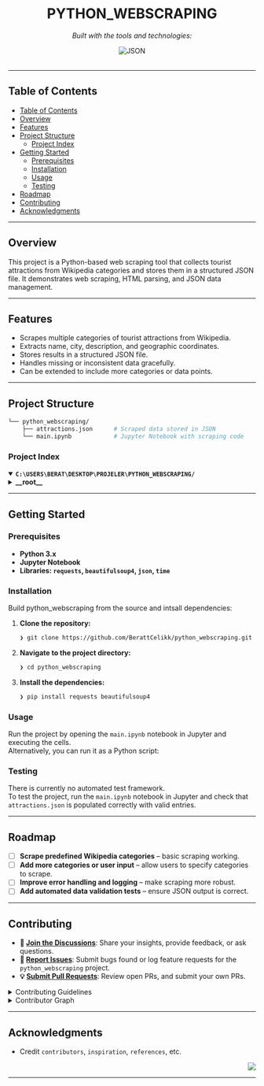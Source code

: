 <div id="top">

<!-- HEADER STYLE: CLASSIC -->
<div align="center">

# PYTHON_WEBSCRAPING

<em></em>

<!-- BADGES -->
<!-- local repository, no metadata badges. -->

<em>Built with the tools and technologies:</em>

<img src="https://img.shields.io/badge/JSON-000000.svg?style=default&logo=JSON&logoColor=white" alt="JSON">

</div>
<br>

---

## Table of Contents

- [Table of Contents](#table-of-contents)
- [Overview](#overview)
- [Features](#features)
- [Project Structure](#project-structure)
    - [Project Index](#project-index)
- [Getting Started](#getting-started)
    - [Prerequisites](#prerequisites)
    - [Installation](#installation)
    - [Usage](#usage)
    - [Testing](#testing)
- [Roadmap](#roadmap)
- [Contributing](#contributing)
- [Acknowledgments](#acknowledgments)

---

## Overview
This project is a Python-based web scraping tool that collects tourist attractions from Wikipedia categories and stores them in a structured JSON file. It demonstrates web scraping, HTML parsing, and JSON data management.



---

## Features
- Scrapes multiple categories of tourist attractions from Wikipedia.
- Extracts name, city, description, and geographic coordinates.
- Stores results in a structured JSON file.
- Handles missing or inconsistent data gracefully.
- Can be extended to include more categories or data points.

---

## Project Structure

```sh
└── python_webscraping/
    ├── attractions.json      # Scraped data stored in JSON
    └── main.ipynb            # Jupyter Notebook with scraping code
```

### Project Index

<details open>
	<summary><b><code>C:\USERS\BERAT\DESKTOP\PROJELER\PYTHON_WEBSCRAPING/</code></b></summary>
	<!-- __root__ Submodule -->
	<details>
		<summary><b>__root__</b></summary>
		<blockquote>
			<div class='directory-path' style='padding: 8px 0; color: #666;'>
				<code><b>⦿ __root__</b></code>
			<table style='width: 100%; border-collapse: collapse;'>
			<thead>
				<tr style='background-color: #f8f9fa;'>
					<th style='width: 30%; text-align: left; padding: 8px;'>File Name</th>
					<th style='text-align: left; padding: 8px;'>Summary</th>
				</tr>
			</thead>
				<tr style='border-bottom: 1px solid #eee;'>
					<td style='padding: 8px;'><b><a href='C:\Users\berat\Desktop\Projeler\python_webscraping/blob/master/attractions.json'>attractions.json</a></b></td>
					<td style='padding: 8px;'>Code>❯ REPLACE-ME</code></td>
				</tr>
				<tr style='border-bottom: 1px solid #eee;'>
					<td style='padding: 8px;'><b><a href='C:\Users\berat\Desktop\Projeler\python_webscraping/blob/master/main.ipynb'>main.ipynb</a></b></td>
					<td style='padding: 8px;'>Code>❯ REPLACE-ME</code></td>
				</tr>
			</table>
		</blockquote>
	</details>
</details>

---

## Getting Started

### Prerequisites
- **Python 3.x**
- **Jupyter Notebook**
- **Libraries: `requests`, `beautifulsoup4`, `json`, `time`**

### Installation

Build python_webscraping from the source and intsall dependencies:

1. **Clone the repository:**

    ```sh
    ❯ git clone https://github.com/BerattCelikk/python_webscraping.git
    ```

2. **Navigate to the project directory:**

    ```sh
    ❯ cd python_webscraping
    ```

3. **Install the dependencies:**

    ```sh
    ❯ pip install requests beautifulsoup4
    ```

### Usage

Run the project by opening the `main.ipynb` notebook in Jupyter and executing the cells.  
Alternatively, you can run it as a Python script:

### Testing

There is currently no automated test framework.  
To test the project, run the `main.ipynb` notebook in Jupyter and check that `attractions.json` is populated correctly with valid entries.


---

## Roadmap

- [ ] **Scrape predefined Wikipedia categories** – basic scraping working.  
- [ ] **Add more categories or user input** – allow users to specify categories to scrape.  
- [ ] **Improve error handling and logging** – make scraping more robust.  
- [ ] **Add automated data validation tests** – ensure JSON output is correct.

---

## Contributing

- **💬 [Join the Discussions](https://LOCAL/Projeler/python_webscraping/discussions)**: Share your insights, provide feedback, or ask questions.
- **🐛 [Report Issues](https://LOCAL/Projeler/python_webscraping/issues)**: Submit bugs found or log feature requests for the `python_webscraping` project.
- **💡 [Submit Pull Requests](https://LOCAL/Projeler/python_webscraping/blob/main/CONTRIBUTING.md)**: Review open PRs, and submit your own PRs.

<details closed>
<summary>Contributing Guidelines</summary>

1. **Fork the Repository**: Start by forking the project repository to your LOCAL account.
2. **Clone Locally**: Clone the forked repository to your local machine using a git client.
   ```sh
   git clone C:\Users\berat\Desktop\Projeler\python_webscraping
   ```
3. **Create a New Branch**: Always work on a new branch, giving it a descriptive name.
   ```sh
   git checkout -b new-feature-x
   ```
4. **Make Your Changes**: Develop and test your changes locally.
5. **Commit Your Changes**: Commit with a clear message describing your updates.
   ```sh
   git commit -m 'Implemented new feature x.'
   ```
6. **Push to LOCAL**: Push the changes to your forked repository.
   ```sh
   git push origin new-feature-x
   ```
7. **Submit a Pull Request**: Create a PR against the original project repository. Clearly describe the changes and their motivations.
8. **Review**: Once your PR is reviewed and approved, it will be merged into the main branch. Congratulations on your contribution!
</details>

<details closed>
<summary>Contributor Graph</summary>
<br>
<p align="left">
   <a href="https://LOCAL{/Projeler/python_webscraping/}graphs/contributors">
      <img src="https://contrib.rocks/image?repo=Projeler/python_webscraping">
   </a>
</p>
</details>

---


## Acknowledgments

- Credit `contributors`, `inspiration`, `references`, etc.

<div align="right">

[![][back-to-top]](#top)

</div>


[back-to-top]: https://img.shields.io/badge/-BACK_TO_TOP-151515?style=flat-square


---
